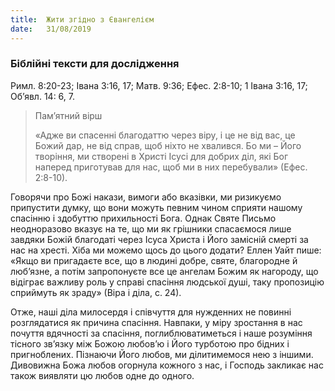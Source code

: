 ```yaml
---
title:  Жити згідно з Євангелієм
date:   31/08/2019
---
```


### Біблійні тексти для дослідження
Римл. 8:20-23; Івана 3:16, 17; Матв. 9:36; Ефес. 2:8-10; 1 Івана 3:16, 17; Об’явл. 14: 6, 7.

> <p>Пам’ятний вірш</p>
> «Адже ви спасенні благодаттю через віру, і це не від вас, це Божий дар, не від справ, щоб ніхто не хвалився. Бо ми – Його творіння, ми створені в Христі Ісусі для добрих діл, які Бог наперед приготував для нас, щоб ми в них перебували» (Ефес. 2:8-10).

Говорячи про Божі накази, вимоги або вказівки, ми ризикуємо припустити думку, що вони можуть певним чином сприяти нашому спасінню і здобуттю прихильності Бога. Однак Святе Письмо неодноразово вказує на те, що ми як грішники спасаємося лише завдяки Божій благодаті через Ісуса Христа і Його замісній смерті за нас на хресті. Хіба ми можемо щось до цього додати? Еллен Уайт пише: «Якщо ви пригадаєте все, що в людині добре, святе, благородне й люб’язне, а потім запропонуєте все це ангелам Божим як нагороду, що відіграє важливу роль у справі спасіння людської душі, таку пропозицію сприймуть як зраду» (Віра і діла, с. 24).

Отже, наші діла милосердя і співчуття для нужденних не повинні розглядатися як причина спасіння. Навпаки, у міру зростання в нас почуття вдячності за спасіння, поглиблюватиметься і наше розуміння тісного зв’язку між Божою любов’ю і Його турботою про бідних і пригноблених. Пізнаючи Його любов, ми ділитимемося нею з іншими. Дивовижна Божа любов огорнула кожного з нас, і Господь закликає нас також виявляти цю любов одне до одного.
